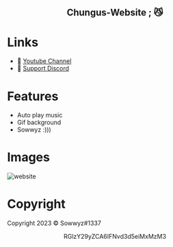 <h2 align="center">
                          Chungus-Website <strong>;</strong> 😼
<br>


# Links
- 🔗 [Youtube Channel](https://www.youtube.com/channel/UC9_kma0SOd-oSe24gqpqqCA)
- 🔗 [Support Discord](https://discord.com/users/394251966571872256)


# Features

+ Auto play music 
+ Gif background
+ Sowwyz :)))


# Images 

![website](https://user-images.githubusercontent.com/88189918/233953701-ef70d11f-b4de-4ad1-9251-34ac3b89ab5a.png)




# Copyright 
Copyright 2023 © Sowwyz#1337

</h2>
<p align="center">
   RGlzY29yZCA6IFNvd3d5eiMxMzM3
<br>
